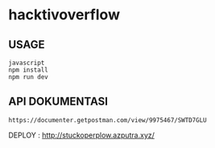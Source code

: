 # hacktivoverflow

## USAGE

```text
javascript
npm install
npm run dev
```

## API DOKUMENTASI

```api
https://documenter.getpostman.com/view/9975467/SWTD7GLU
```



DEPLOY : http://stuckoperplow.azputra.xyz/